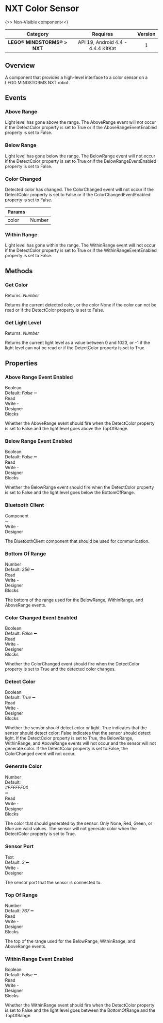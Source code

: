 # NXT Color Sensor

{>> Non-Visible component<<}

| Category | Requires | Version |
|:--------:|:-------:|:--------:|
|**LEGO® MINDSTORMS® > NXT**|<span class="chip chip-any">API 19, Android 4.4 - 4.4.4 KitKat</span>|<span class="chip chip-number">1</span>|

## Overview

A component that provides a high-level interface to a color sensor on a LEGO MINDSTORMS NXT robot.

## Events

### Above Range

Light level has gone above the range. The AboveRange event will not occur if the DetectColor property is set to True or if the AboveRangeEventEnabled property is set to False.

<div class="block" ai2-block="event" not-rendered="true" value="%7B%22componentName%22:%20%22NXT%20Color%20Sensor%22,%20%22name%22:%20%22Above%20Range%22,%20%22param%22:%20%5B%5D%7D"></div>

### Below Range

Light level has gone below the range. The BelowRange event will not occur if the DetectColor property is set to True or if the BelowRangeEventEnabled property is set to False.

<div class="block" ai2-block="event" not-rendered="true" value="%7B%22componentName%22:%20%22NXT%20Color%20Sensor%22,%20%22name%22:%20%22Below%20Range%22,%20%22param%22:%20%5B%5D%7D"></div>

### Color Changed

Detected color has changed. The ColorChanged event will not occur if the DetectColor property is set to False or if the ColorChangedEventEnabled property is set to False.

<div class="block" ai2-block="event" not-rendered="true" value="%7B%22componentName%22:%20%22NXT%20Color%20Sensor%22,%20%22name%22:%20%22Color%20Changed%22,%20%22param%22:%20%5B%22color%22%5D%7D"></div>

| Params | []() |
|--------|------|
|color|<span class="chip chip-number">Number</span>|

### Within Range

Light level has gone within the range. The WithinRange event will not occur if the DetectColor property is set to True or if the WithinRangeEventEnabled property is set to False.

<div class="block" ai2-block="event" not-rendered="true" value="%7B%22componentName%22:%20%22NXT%20Color%20Sensor%22,%20%22name%22:%20%22Within%20Range%22,%20%22param%22:%20%5B%5D%7D"></div>

## Methods

### Get Color

<span class="chip chip-number">Returns: <i>Number</i></span>

Returns the current detected color, or the color None if the color can not be read or if the DetectColor property is set to False.

<div class="block" ai2-block="method" not-rendered="true" value="%7B%22componentName%22:%20%22NXT%20Color%20Sensor%22,%20%22name%22:%20%22Get%20Color%22,%20%22output%22:%20true,%20%22param%22:%20%5B%5D%7D"></div>

### Get Light Level

<span class="chip chip-number">Returns: <i>Number</i></span>

Returns the current light level as a value between 0 and 1023, or -1 if the light level can not be read or if the DetectColor property is set to True.

<div class="block" ai2-block="method" not-rendered="true" value="%7B%22componentName%22:%20%22NXT%20Color%20Sensor%22,%20%22name%22:%20%22Get%20Light%20Level%22,%20%22output%22:%20true,%20%22param%22:%20%5B%5D%7D"></div>

## Properties

### Above Range Event Enabled

<span style="user-select: none; white-space:pre-wrap;"><span class="chip chip-boolean">Boolean</span> <span class="chip chip-boolean">Default: <i>False</i></span> :heavy_minus_sign: <span class="chip chip-rw">Read</span> <span class="chip chip-rw">Write</span>  - <span class="chip chip-bd">Designer</span> <span class="chip chip-bd">Blocks</span></span>

Whether the AboveRange event should fire when the DetectColor property is set to False and the light level goes above the TopOfRange.

<div class="block" ai2-block="property" not-rendered="true" value="%7B%22componentName%22:%20%22NXT%20Color%20Sensor%22,%20%22name%22:%20%22Above%20Range%20Event%20Enabled%22,%20%22getter%22:%20true%7D"></div>
<div class="block" ai2-block="property" not-rendered="true" value="%7B%22componentName%22:%20%22NXT%20Color%20Sensor%22,%20%22name%22:%20%22Above%20Range%20Event%20Enabled%22,%20%22getter%22:%20false%7D"></div>

### Below Range Event Enabled

<span style="user-select: none; white-space:pre-wrap;"><span class="chip chip-boolean">Boolean</span> <span class="chip chip-boolean">Default: <i>False</i></span> :heavy_minus_sign: <span class="chip chip-rw">Read</span> <span class="chip chip-rw">Write</span>  - <span class="chip chip-bd">Designer</span> <span class="chip chip-bd">Blocks</span></span>

Whether the BelowRange event should fire when the DetectColor property is set to False and the light level goes below the BottomOfRange.

<div class="block" ai2-block="property" not-rendered="true" value="%7B%22componentName%22:%20%22NXT%20Color%20Sensor%22,%20%22name%22:%20%22Below%20Range%20Event%20Enabled%22,%20%22getter%22:%20true%7D"></div>
<div class="block" ai2-block="property" not-rendered="true" value="%7B%22componentName%22:%20%22NXT%20Color%20Sensor%22,%20%22name%22:%20%22Below%20Range%20Event%20Enabled%22,%20%22getter%22:%20false%7D"></div>

### Bluetooth Client

<span style="user-select: none; white-space:pre-wrap;"><span class="chip chip-component">Component</span> :heavy_minus_sign: <span class="chip chip-rw">Write</span>  - <span class="chip chip-bd">Designer</span></span>

The BluetoothClient component that should be used for communication.

### Bottom Of Range

<span style="user-select: none; white-space:pre-wrap;"><span class="chip chip-number">Number</span> <span class="chip chip-number">Default: <i>256</i></span> :heavy_minus_sign: <span class="chip chip-rw">Read</span> <span class="chip chip-rw">Write</span>  - <span class="chip chip-bd">Designer</span> <span class="chip chip-bd">Blocks</span></span>

The bottom of the range used for the BelowRange, WithinRange, and AboveRange events.

<div class="block" ai2-block="property" not-rendered="true" value="%7B%22componentName%22:%20%22NXT%20Color%20Sensor%22,%20%22name%22:%20%22Bottom%20Of%20Range%22,%20%22getter%22:%20true%7D"></div>
<div class="block" ai2-block="property" not-rendered="true" value="%7B%22componentName%22:%20%22NXT%20Color%20Sensor%22,%20%22name%22:%20%22Bottom%20Of%20Range%22,%20%22getter%22:%20false%7D"></div>

### Color Changed Event Enabled

<span style="user-select: none; white-space:pre-wrap;"><span class="chip chip-boolean">Boolean</span> <span class="chip chip-boolean">Default: <i>False</i></span> :heavy_minus_sign: <span class="chip chip-rw">Read</span> <span class="chip chip-rw">Write</span>  - <span class="chip chip-bd">Designer</span> <span class="chip chip-bd">Blocks</span></span>

Whether the ColorChanged event should fire when the DetectColor property is set to True and the detected color changes.

<div class="block" ai2-block="property" not-rendered="true" value="%7B%22componentName%22:%20%22NXT%20Color%20Sensor%22,%20%22name%22:%20%22Color%20Changed%20Event%20Enabled%22,%20%22getter%22:%20true%7D"></div>
<div class="block" ai2-block="property" not-rendered="true" value="%7B%22componentName%22:%20%22NXT%20Color%20Sensor%22,%20%22name%22:%20%22Color%20Changed%20Event%20Enabled%22,%20%22getter%22:%20false%7D"></div>

### Detect Color

<span style="user-select: none; white-space:pre-wrap;"><span class="chip chip-boolean">Boolean</span> <span class="chip chip-boolean">Default: <i>True</i></span> :heavy_minus_sign: <span class="chip chip-rw">Read</span> <span class="chip chip-rw">Write</span>  - <span class="chip chip-bd">Designer</span> <span class="chip chip-bd">Blocks</span></span>

Whether the sensor should detect color or light. True indicates that the sensor should detect color; False indicates that the sensor should detect light. If the DetectColor property is set to True, the BelowRange, WithinRange, and AboveRange events will not occur and the sensor will not generate color. If the DetectColor property is set to False, the ColorChanged event will not occur.

<div class="block" ai2-block="property" not-rendered="true" value="%7B%22componentName%22:%20%22NXT%20Color%20Sensor%22,%20%22name%22:%20%22Detect%20Color%22,%20%22getter%22:%20true%7D"></div>
<div class="block" ai2-block="property" not-rendered="true" value="%7B%22componentName%22:%20%22NXT%20Color%20Sensor%22,%20%22name%22:%20%22Detect%20Color%22,%20%22getter%22:%20false%7D"></div>

### Generate Color

<span style="user-select: none; white-space:pre-wrap;"><span class="chip chip-number">Number</span> <span class="chip chip-number">Default: <i>#FFFFFF00</i>&nbsp;<span style="width: 15px; height: 15px; margin: auto; display: inline-block; border: 1px solid white; vertical-align: middle; border-radius: 3px; background-color: #FFFFFF;"></span></span> :heavy_minus_sign: <span class="chip chip-rw">Read</span> <span class="chip chip-rw">Write</span>  - <span class="chip chip-bd">Designer</span> <span class="chip chip-bd">Blocks</span></span>

The color that should generated by the sensor. Only None, Red, Green, or Blue are valid values. The sensor will not generate color when the DetectColor property is set to True.

<div class="block" ai2-block="property" not-rendered="true" value="%7B%22componentName%22:%20%22NXT%20Color%20Sensor%22,%20%22name%22:%20%22Generate%20Color%22,%20%22getter%22:%20true%7D"></div>
<div class="block" ai2-block="property" not-rendered="true" value="%7B%22componentName%22:%20%22NXT%20Color%20Sensor%22,%20%22name%22:%20%22Generate%20Color%22,%20%22getter%22:%20false%7D"></div>

### Sensor Port

<span style="user-select: none; white-space:pre-wrap;"><span class="chip chip-text">Text</span> <span class="chip chip-text">Default: <i>3</i></span> :heavy_minus_sign: <span class="chip chip-rw">Write</span>  - <span class="chip chip-bd">Designer</span></span>

The sensor port that the sensor is connected to.

### Top Of Range

<span style="user-select: none; white-space:pre-wrap;"><span class="chip chip-number">Number</span> <span class="chip chip-number">Default: <i>767</i></span> :heavy_minus_sign: <span class="chip chip-rw">Read</span> <span class="chip chip-rw">Write</span>  - <span class="chip chip-bd">Designer</span> <span class="chip chip-bd">Blocks</span></span>

The top of the range used for the BelowRange, WithinRange, and AboveRange events.

<div class="block" ai2-block="property" not-rendered="true" value="%7B%22componentName%22:%20%22NXT%20Color%20Sensor%22,%20%22name%22:%20%22Top%20Of%20Range%22,%20%22getter%22:%20true%7D"></div>
<div class="block" ai2-block="property" not-rendered="true" value="%7B%22componentName%22:%20%22NXT%20Color%20Sensor%22,%20%22name%22:%20%22Top%20Of%20Range%22,%20%22getter%22:%20false%7D"></div>

### Within Range Event Enabled

<span style="user-select: none; white-space:pre-wrap;"><span class="chip chip-boolean">Boolean</span> <span class="chip chip-boolean">Default: <i>False</i></span> :heavy_minus_sign: <span class="chip chip-rw">Read</span> <span class="chip chip-rw">Write</span>  - <span class="chip chip-bd">Designer</span> <span class="chip chip-bd">Blocks</span></span>

Whether the WithinRange event should fire when the DetectColor property is set to False and the light level goes between the BottomOfRange and the TopOfRange.

<div class="block" ai2-block="property" not-rendered="true" value="%7B%22componentName%22:%20%22NXT%20Color%20Sensor%22,%20%22name%22:%20%22Within%20Range%20Event%20Enabled%22,%20%22getter%22:%20true%7D"></div>
<div class="block" ai2-block="property" not-rendered="true" value="%7B%22componentName%22:%20%22NXT%20Color%20Sensor%22,%20%22name%22:%20%22Within%20Range%20Event%20Enabled%22,%20%22getter%22:%20false%7D"></div>
